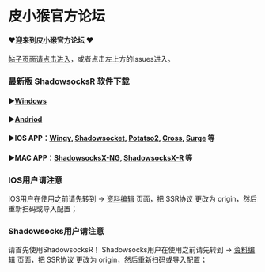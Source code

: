 皮小猴官方论坛
================
#### ❤迎来到皮小猴官方论坛 ❤  
[帖子页面请点击进入](https://github.com/pixiaohou/FORUM/issues)，或者点击左上方的Issues进入。

### 最新版 ShadowsocksR 软件下载
#### ▶[Windows](https://github.com/shadowsocksr/shadowsocksr-csharp/releases "Windows")   
#### ▶[Andriod](https://github.com/shadowsocksr/shadowsocksr-android/releases "Andriod")
#### ▶IOS APP：[Wingy](https://itunes.apple.com/cn/app/wingy-http-s-socks5-proxy-utility/id1178584911?mt=8), [Shadowsocket](https://itunes.apple.com/us/app/shadowrocket/id932747118), [Potatso2](https://itunes.apple.com/app/id1162704202?mt=8 ), [Cross](https://itunes.apple.com/cn/app/cross-shadowsocks-proxy-client/id1194595243), [Surge](https://itunes.apple.com/cn/app/surge-web-developer-tool-and-proxy-utility/id1040100637?mt=8) 等
#### ▶MAC APP：[ShadowsocksX-NG](https://github.com/shadowsocksr/ShadowsocksX-NG/releases), [ShadowsocksX-R](https://github.com/yichengchen/ShadowsocksX-R/releases) 等

### IOS用户请注意
IOS用户在使用之前请先转到 -> [资料编辑](https://sss.pixiaohou.com/user/edit) 页面，把 SSR协议 更改为 origin，然后重新扫码或导入配置；
### Shadowsocks用户请注意
请首先使用ShadowsocksR！
Shadowsocks用户在使用之前请先转到 -> [资料编辑](https://sss.pixiaohou.com/user/edit) 页面，把 SSR协议 更改为 origin，然后重新扫码或导入配置；
